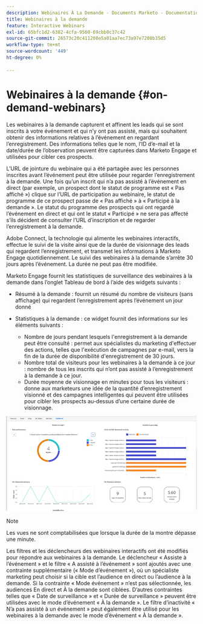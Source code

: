 ```yaml
---
description: Webinaires À La Demande - Documents Marketo - Documentation Du Produit
title: Webinaires à la demande
feature: Interactive Webinars
exl-id: 65bfc1d2-6382-4cfa-9560-69cbb0c37c42
source-git-commit: 26573c20c411208e5a01aa7ec73a97e7208b35d5
workflow-type: tm+mt
source-wordcount: '449'
ht-degree: 0%

---
```


# Webinaires à la demande {#on-demand-webinars}

Les webinaires à la demande capturent et affinent les leads qui se sont inscrits à votre événement et qui n’y ont pas assisté, mais qui souhaitent obtenir des informations relatives à l’événement en regardant l’enregistrement. Des informations telles que le nom, l’ID d’e-mail et la date/durée de l’observation peuvent être capturées dans Marketo Engage et utilisées pour cibler ces prospects.

L’URL de jointure du webinaire qui a été partagée avec les personnes inscrites avant l’événement peut être utilisée pour regarder l’enregistrement à la demande. Une fois qu’un inscrit qui n’a pas assisté à l’événement en direct (par exemple, un prospect dont le statut de programme est « Pas affiché ») clique sur l’URL de participation au webinaire, le statut de programme de ce prospect passe de « Pas affiché » à « Participé à la demande ». Le statut du programme des prospects qui ont regardé l’événement en direct et qui ont le statut « Participé » ne sera pas affecté s’ils décident de consulter l’URL d’inscription et de regarder l’enregistrement à la demande.

Adobe Connect, la technologie qui alimente les webinaires interactifs, effectue le suivi de la visite ainsi que de la durée de visionnage des leads qui regardent l’enregistrement, et transmet les informations à Marketo Engage quotidiennement. Le suivi des webinaires à la demande s’arrête 30 jours après l’événement. La durée ne peut pas être modifiée.

Marketo Engage fournit les statistiques de surveillance des webinaires à la demande dans l’onglet Tableau de bord à l’aide des widgets suivants :

* Résumé à la demande : fournit un résumé du nombre de visiteurs (sans affichage) qui regardent l’enregistrement après l’événement un jour donné

* Statistiques à la demande : ce widget fournit des informations sur les éléments suivants :
   * Nombre de jours pendant lesquels l&#39;enregistrement à la demande peut être consulté : permet aux spécialistes du marketing d&#39;effectuer des actions, telles que l&#39;exécution de campagnes par e-mail, vers la fin de la durée de disponibilité d&#39;enregistrement de 30 jours.
   * Nombre total de visiteurs pour les webinaires à la demande à ce jour : nombre de tous les inscrits qui n’ont pas assisté à l’enregistrement à la demande à ce jour.
   * Durée moyenne de visionnage en minutes pour tous les visiteurs : donne aux marketeurs une idée de la quantité d’enregistrement visionné et des campagnes intelligentes qui peuvent être utilisées pour cibler les prospects au-dessus d’une certaine durée de visionnage.

![](assets/on-demand-webinars-1.png)

>[!NOTE]
>
>Les vues ne sont comptabilisées que lorsque la durée de la montre dépasse une minute.

Les filtres et les déclencheurs des webinaires interactifs ont été modifiés pour répondre aux webinaires à la demande. Le déclencheur « Assiste à l’événement » et le filtre « A assisté à l’événement » sont ajoutés avec une contrainte supplémentaire (« Mode d’événement »), où un spécialiste marketing peut choisir si la cible est l’audience en direct ou l’audience à la demande. Si la contrainte « Mode événement » n’est pas sélectionnée, les audiences En direct et À la demande sont ciblées. D’autres contraintes telles que « Date de surveillance » et « Durée de surveillance » peuvent être utilisées avec le mode d’événement « À la demande ». Le filtre d’inactivité « N’a pas assisté à un événement » peut également être utilisé pour les webinaires à la demande avec le mode d’événement « À la demande ».

